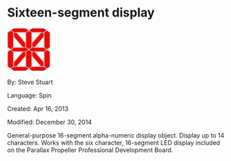 # Sixteen-segment display

![sxtnseg.jpg](sxtnseg.jpg)

By: Steve Stuart

Language: Spin

Created: Apr 16, 2013

Modified: December 30, 2014

General-purpose 16-segment alpha-numeric display object. Display up to 14 characters. Works with the six character, 16-segment LED display included on the Parallax Propeller Professional Development Board.
